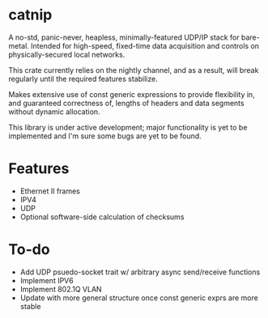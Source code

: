 # catnip

A no-std, panic-never, heapless, minimally-featured UDP/IP stack for bare-metal.
Intended for high-speed, fixed-time data acquisition and controls on 
physically-secured local networks. 

This crate currently relies on the nightly channel, and as a result, will break regularly
until the required features stabilize.

Makes extensive use of const generic expressions to provide flexibility in, 
and guaranteed correctness of, lengths of headers and data segments without
dynamic allocation.

This library is under active development; major functionality is yet to 
be implemented and I'm sure some bugs are yet to be found.

# Features 
* Ethernet II frames
* IPV4
* UDP
* Optional software-side calculation of checksums

# To-do
* Add UDP psuedo-socket trait w/ arbitrary async send/receive functions
* Implement IPV6
* Implement 802.1Q VLAN
* Update with more general structure once const generic exprs are more stable
